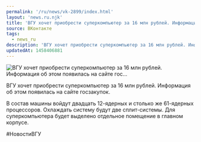 ```yaml
---
permalink: '/ru/news/vk-2899/index.html'
layout: 'news.ru.njk'
title: 'ВГУ хочет приобрести суперкомпьютер за 16 млн рублей. Информация об этом появилась на сайте гос…'
source: ВКонтакте
tags:
  - news_ru
description: 'ВГУ хочет приобрести суперкомпьютер за 16 млн рублей. Информация об этом появилась на сайте гос…'
updatedAt: 1458406881
---
```

![ВГУ хочет приобрести суперкомпьютер за 16 млн рублей. Информация об этом появилась на сайте гос…](https://sun9-5.userapi.com/impf/c628026/v628026484/414be/PBgXUL0tH8M.jpg?size=1280x1280&quality=96&proxy=1&sign=65352eed4e23debb5e47b8b5c55c9053&c_uniq_tag=6wQdDPzy5VnirXRs5224552ElhkMDpodaazUJH2HA_M&type=album)

ВГУ хочет приобрести суперкомпьютер за 16 млн рублей. Информация об этом появилась на сайте госзакупок.

В состав машины войдут двадцать 12-ядерных и столько же 61-ядерных процессоров. Охлаждать систему будут две сплит-системы. Для суперкомпьютера будет выделено отдельное помещение в главном корпусе.

#НовостиВГУ
